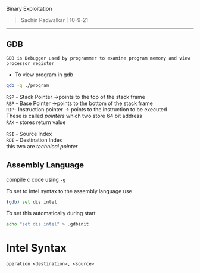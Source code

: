 Binary Exploitation 

>Sachin Padwalkar | 10-9-21
--------------------------

GDB 
----
	GDB is Debugger used by programmer to examine program memory and view processor register

* To view program in gdb 
```bash
gdb -q ./program
```

`RSP` - Stack Pointer  ->points to the top of the stack frame   
`RBP` - Base Pointer  ->points to the bottom of the stack frame    
`RIP`- Instruction pointer -> points to the instruction to be executed   
These is called *pointers* which two store 64 bit address    
`RAX` - stores return value   


`RSI` - Source Index   
`RDI` - Destination Index    
this two are *technical pointer*   

Assembly Language
------------------
compile c code using `-g`

To set to intel syntax to the assembly language use 
```bash
(gdb) set dis intel 
```
To set this automatically during start 
```bash
echo "set dis intel" > .gdbinit
```

# Intel Syntax
	operation <destination>, <source>



 
